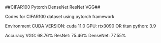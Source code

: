 ##CIFAR100 Pytorch DenseNet ResNet VGG##

Codes for CIFAR100 dataset using pytorch framework

Environment
    CUDA VERSION: cuda 11.0
    GPU: rtx3090 OR titan
    python: 3.9  

Accuracy
    VGG:      68.76%
    ResNet:   75.46%
    DenseNet: 77.55%

